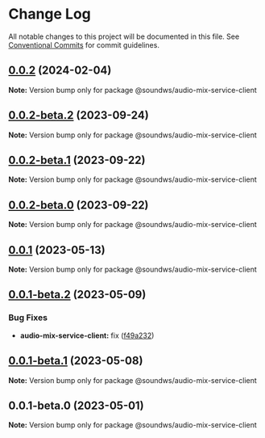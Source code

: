 # Change Log

All notable changes to this project will be documented in this file.
See [Conventional Commits](https://conventionalcommits.org) for commit guidelines.

## [0.0.2](https://github.com/sound-ws/audio-mix-service-client/compare/@soundws/audio-mix-service-client@0.0.2-beta.2...@soundws/audio-mix-service-client@0.0.2) (2024-02-04)

**Note:** Version bump only for package @soundws/audio-mix-service-client

## [0.0.2-beta.2](https://github.com/sound-ws/audio-mix-service-client/compare/@soundws/audio-mix-service-client@0.0.2-beta.1...@soundws/audio-mix-service-client@0.0.2-beta.2) (2023-09-24)

**Note:** Version bump only for package @soundws/audio-mix-service-client

## [0.0.2-beta.1](https://github.com/sound-ws/audio-mix-service-client/compare/@soundws/audio-mix-service-client@0.0.2-beta.0...@soundws/audio-mix-service-client@0.0.2-beta.1) (2023-09-22)

**Note:** Version bump only for package @soundws/audio-mix-service-client

## [0.0.2-beta.0](https://github.com/sound-ws/audio-mix-service-client/compare/@soundws/audio-mix-service-client@0.0.1...@soundws/audio-mix-service-client@0.0.2-beta.0) (2023-09-22)

**Note:** Version bump only for package @soundws/audio-mix-service-client

## [0.0.1](https://github.com/sound-ws/audio-mix-service-client/compare/@soundws/audio-mix-service-client@0.0.1-beta.2...@soundws/audio-mix-service-client@0.0.1) (2023-05-13)

**Note:** Version bump only for package @soundws/audio-mix-service-client

## [0.0.1-beta.2](https://github.com/sound-ws/audio-mix-service-client/compare/@soundws/audio-mix-service-client@0.0.1-beta.1...@soundws/audio-mix-service-client@0.0.1-beta.2) (2023-05-09)

### Bug Fixes

- **audio-mix-service-client:** fix ([f49a232](https://github.com/sound-ws/audio-mix-service-client/commit/f49a232d0a4d8f8d13145ab311010e5f0968046f))

## [0.0.1-beta.1](https://github.com/sound-ws/audio-mix-service-client/compare/@soundws/audio-mix-service-client@0.0.1-beta.0...@soundws/audio-mix-service-client@0.0.1-beta.1) (2023-05-08)

**Note:** Version bump only for package @soundws/audio-mix-service-client

## 0.0.1-beta.0 (2023-05-01)

**Note:** Version bump only for package @soundws/audio-mix-service-client
